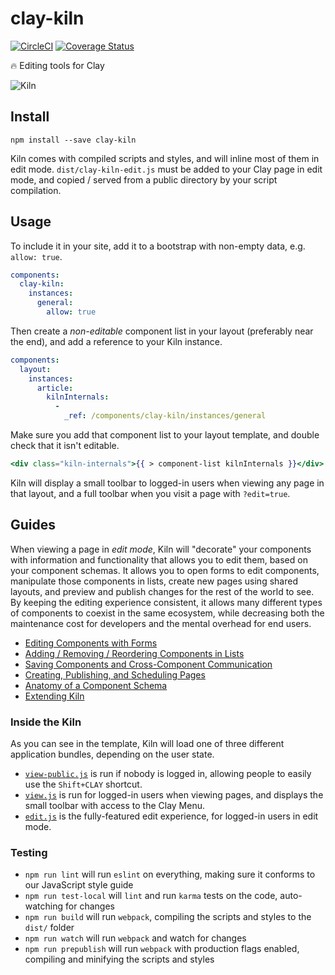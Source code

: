 # clay-kiln

[![CircleCI](https://circleci.com/gh/clay/clay-kiln.svg?style=svg)](https://circleci.com/gh/clay/clay-kiln) [![Coverage Status](https://coveralls.io/repos/nymag/clay-kiln/badge.svg?branch=master&service=github&t=C3xeVy)](https://coveralls.io/github/nymag/clay-kiln?branch=master)

🔥 Editing tools for Clay

![Kiln](http://i.imgur.com/RleQNNh.png?1)

## Install

```
npm install --save clay-kiln
```

Kiln comes with compiled scripts and styles, and will inline most of them in edit mode. `dist/clay-kiln-edit.js` must be added to your Clay page in edit mode, and copied / served from a public directory by your script compilation.

## Usage

To include it in your site, add it to a bootstrap with non-empty data, e.g. `allow: true`.

```yaml
components:
  clay-kiln:
    instances:
      general:
        allow: true
```

Then create a _non-editable_ component list in your layout (preferably near the end), and add a reference to your Kiln instance.

```yaml
components:
  layout:
    instances:
      article:
        kilnInternals:
          -
            _ref: /components/clay-kiln/instances/general
```

Make sure you add that component list to your layout template, and double check that it isn't editable.

```handlebars
<div class="kiln-internals">{{ > component-list kilnInternals }}</div>
```

Kiln will display a small toolbar to logged-in users when viewing any page in that layout, and a full toolbar when you visit a page with `?edit=true`.


## Guides

When viewing a page in _edit mode_, Kiln will "decorate" your components with information and functionality that allows you to edit them, based on your component schemas. It allows you to open forms to edit components, manipulate those components in lists, create new pages using shared layouts, and preview and publish changes for the rest of the world to see. By keeping the editing experience consistent, it allows many different types of components to coexist in the same ecosystem, while decreasing both the maintenance cost for developers and the mental overhead for end users.

* [Editing Components with Forms](https://github.com/clay/clay-kiln/wiki/Editing-Components-with-Forms)
* [Adding / Removing / Reordering Components in Lists](https://github.com/clay/clay-kiln/wiki/Component-Lists-and-Properties)
* [Saving Components and Cross-Component Communication](https://github.com/clay/clay-kiln/wiki/Cross-Component-Communication)
* [Creating, Publishing, and Scheduling Pages](https://github.com/clay/clay-kiln/wiki/Creating,-Publishing,-and-Scheduling-Pages)
* [Anatomy of a Component Schema](https://github.com/clay/clay-kiln/wiki/Anatomy-of-a-Component-Schema)
* [Extending Kiln](https://github.com/clay/clay-kiln/wiki/Kiln-APIs)

### Inside the Kiln

As you can see in the template, Kiln will load one of three different application bundles, depending on the user state.

* [`view-public.js`](https://github.com/clay/clay-kiln/blob/master/view-public.js) is run if nobody is logged in, allowing people to easily use the `Shift+CLAY` shortcut.
* [`view.js`](https://github.com/clay/clay-kiln/blob/master/view.js) is run for logged-in users when viewing pages, and displays the small toolbar with access to the Clay Menu.
* [`edit.js`](https://github.com/clay/clay-kiln/blob/master/edit.js) is the fully-featured edit experience, for logged-in users in edit mode.

### Testing

* `npm run lint` will run `eslint` on everything, making sure it conforms to our JavaScript style guide
* `npm run test-local` will `lint` and run `karma` tests on the code, auto-watching for changes
* `npm run build` will run `webpack`, compiling the scripts and styles to the `dist/` folder
* `npm run watch` will run `webpack` and watch for changes
* `npm run prepublish` will run `webpack` with production flags enabled, compiling and minifying the scripts and styles
